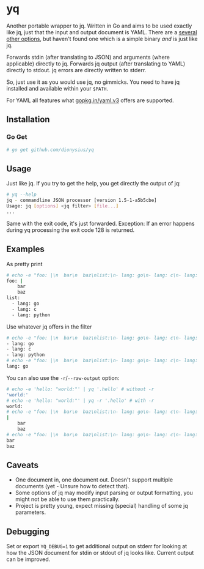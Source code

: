 # yq

Another portable wrapper to jq. Written in Go and aims to be used exactly like jq, just that the input and output document is YAML. There are a [several other options](https://github.com/stedolan/jq/issues/467), but haven't found one which is a simple binary *and* is just like jq.

Forwards stdin (after translating to JSON) and arguments (where applicable) directly to jq. Forwards jq output (after translating to YAML) directly to stdout. jq errors are directly written to stderr.

So, just use it as you would use jq, no gimmicks. You need to have jq installed and available within your `$PATH`.

For YAML all features what [gopkg.in/yaml.v3](https://github.com/go-yaml/yaml/tree/v3#compatibility) offers are supported.

## Installation

### Go Get

```bash
# go get github.com/dionysius/yq
```

## Usage

Just like jq. If you try to get the help, you get directly the output of jq:

```bash
# yq --help
jq - commandline JSON processor [version 1.5-1-a5b5cbe]
Usage: jq [options] <jq filter> [file...]
...
```

Same with the exit code, it's just forwarded. Exception: If an error happens during yq processing the exit code 128 is returned.

## Examples

As pretty print

```bash
# echo -e "foo: |\n  bar\n  baz\nlist:\n- lang: go\n- lang: c\n- lang: python" | yq '.'
foo: |
    bar
    baz
list:
  - lang: go
  - lang: c
  - lang: python
```

Use whatever jq offers in the filter

```bash
# echo -e "foo: |\n  bar\n  baz\nlist:\n- lang: go\n- lang: c\n- lang: python" | yq '.list'
- lang: go
- lang: c
- lang: python
# echo -e "foo: |\n  bar\n  baz\nlist:\n- lang: go\n- lang: c\n- lang: python" | yq '.list[] | select(.lang == "go")'
lang: go
```

You can also use the `-r`/`--raw-output` option:

```bash
# echo -e 'hello: "world:"' | yq '.hello' # without -r
'world:'
# echo -e 'hello: "world:"' | yq -r '.hello' # with -r
world:
# echo -e "foo: |\n  bar\n  baz\nlist:\n- lang: go\n- lang: c\n- lang: python" | yq '.foo' # without -r
|
    bar
    baz
# echo -e "foo: |\n  bar\n  baz\nlist:\n- lang: go\n- lang: c\n- lang: python" | yq -r '.foo' # with -r
bar
baz
```

## Caveats

- One document in, one document out. Doesn't support multiple documents (yet - Unsure how to detect that).
- Some options of jq may modify input parsing or output formatting, you might not be able to use them practically.
- Project is pretty young, expect missing (special) handling of some jq parameters.

## Debugging

Set or export `YQ_DEBUG=1` to get additional output on stderr for looking at how the JSON document for stdin or stdout of jq looks like. Current output can be improved.
